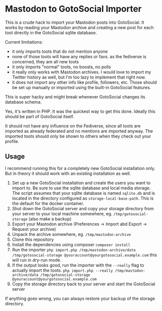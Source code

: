 # Mastodon to GotoSocial Importer

This is a crude hack to import your Mastodon posts into GotoSocial. It works by reading your Mastodon archive and creating a new post for each toot directly in the GotoSocial sqlite database.

Current limitations:

  * it only imports toots that do not mention anyone
  * none of those toots will have any replies or favs. as the fediverse is concerned, they are all new toots
  * it only imports "normal" toots, no boosts, no polls
  * it really only works with Mastodon archives. I would love to import my Twitter history as well, but I'm too lazy to implement that right now.
  * it does not import any other info like profile, followers, etc. Those should be set up manually or imported using the built-in GotoSocial features.

This is super hacky and might break whenever GotoSocial changes its database schema.

Yes, it's written in PHP. It was the quickest way to get this done. Ideally this should be part of GotoSocial itself.

It should not have any influence on the Fediverse, since all toots are imported as already federated and no mentions are imported anyway. The imported toots should only be shown to others when they check out your profile. 

## Usage

I recommend running this for a completely new GotoSocial installation only. But in theory it should work with an existing installation as well.

1. Set up a new GotoSocial installation and create the users you want to import to. Be sure to use the sqlite database and local media storage. The script assumes that your sqlite database is named `sqlite.db` and is located in the directory configured as `storage-local-base-path`. This is the default for the docker container.
2. Shut down the GotoSocial server and copy your storage directory from your server to your local machine somewhere, eg. `/tmp/gotosocial-storage` (also make a backup)
3. Export your Mastodon archive (Preferences -> Import abd Export -> Request your archive)
4. Unpack the archive somewhere, eg. `/tmp/mastodon-archive`
5. Clone this repository
6. Install the dependencies using composer `composer install`
7. Run the importer `php import.php /tmp/mastodon-archive/data /tmp/gotosocial-storage @youraccount@yourgotosocial.example.com` this will run in dry-run mode.
8. If the output looks good, run the importer with the `--really` flag to actually import the toots. `php import.php --really /tmp/mastodon-archive/data /tmp/gotosocial-storage @youraccount@yourgotosocial.example.com`
9. Copy the storage directory back to your server and start the GotoSocial server

If anything goes wrong, you can always restore your backup of the storage directory.
